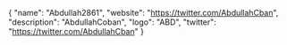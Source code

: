 {
  "name": "Abdullah2861",
  "website": "https://twitter.com/AbdullahCban",
  "description": "AbdullahCoban",
  "logo": "ABD",
  "twitter": "https://twitter.com/AbdullahCban"
}



